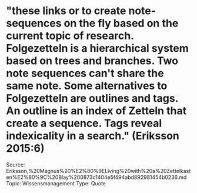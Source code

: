 # "these links or to create note-sequences on the fly based on the current topic of research. Folgezetteln is a hierarchical system based on trees and branches. Two note sequences can't share the same note. Some alternatives to Folgezetteln are outlines and tags. An outline is an index of Zetteln that create a sequence. Tags reveal indexicality in a search." (Eriksson 2015:6)

Source: Eriksson,%20Magnus%20%E2%80%9ELiving%20with%20a%20Zettelkasten%E2%80%9C%20Blay%200873c1404e5f494abd892981454b0236.md
Topic: Wissensmanagement
Type: Quote